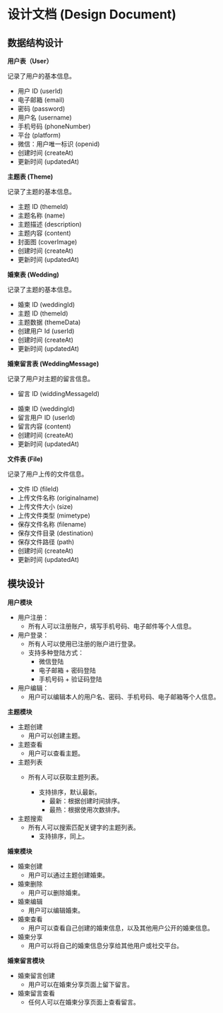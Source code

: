 # 设计文档 (Design Document)

## 数据结构设计

**用户表（User）**

记录了用户的基本信息。

- 用户 ID (userId)
- 电子邮箱 (email)
- 密码 (password)
- 用户名 (username)
- 手机号码 (phoneNumber)
- 平台 (platform)
- 微信：用户唯一标识 (openid)
- 创建时间 (createAt)
- 更新时间 (updatedAt)



**主题表 (Theme)**

记录了主题的基本信息。

* 主题 ID (themeId)
* 主题名称 (name)
* 主题描述 (description)
* 主题内容 (content)
* 封面图 (coverImage)
* 创建时间 (createAt)
* 更新时间 (updatedAt)



**婚柬表 (Wedding)**

记录了主题的基本信息。

* 婚柬 ID (weddingId)
* 主题 ID (themeId)
* 主题数据 (themeData)
* 创建用户 Id (userId)
* 创建时间 (createAt)
* 更新时间 (updatedAt)



**婚柬留言表 (WeddingMessage)**

记录了用户对主题的留言信息。

* 留言 ID (widdingMessageId)
- 婚柬 ID (weddingId)
- 留言用户 ID (userId)
- 留言内容 (content)
- 创建时间 (createAt)
- 更新时间 (updatedAt)



**文件表 (File)**

记录了用户上传的文件信息。

* 文件 ID (fileId)
* 上传文件名称 (originalname)
* 上传文件大小 (size)
* 上传文件类型 (mimetype)
* 保存文件名称 (filename)
* 保存文件目录 (destination)
* 保存文件路径 (path)
* 创建时间 (createAt)
* 更新时间 (updatedAt)



## 模块设计

**用户模块**

- 用户注册：
  - 所有人可以注册账户，填写手机号码、电子邮件等个人信息。
- 用户登录：
  - 所有人可以使用已注册的账户进行登录。
  - 支持多种登陆方式：
    - 微信登陆
    - 电子邮箱 + 密码登陆
    - 手机号码 + 验证码登陆
- 用户编辑：
  - 用户可以编辑本人的用户名、密码、手机号码、电子邮箱等个人信息。



**主题模块**

* 主题创建
  * 用户可以创建主题。
* 主题查看
  * 用户可以查看主题。
* 主题列表
  * 所有人可以获取主题列表。
  
    * 支持排序，默认最新。
      * 最新：根据创建时间排序。
      * 最热：根据使用次数排序。
* 主题搜索
  * 所有人可以搜索匹配关键字的主题列表。
    * 支持排序，同上。



**婚柬模块**

* 婚柬创建
  * 用户可以通过主题创建婚柬。
* 婚柬删除
  * 用户可以删除婚柬。
* 婚柬编辑
  * 用户可以编辑婚柬。
* 婚柬查看
  * 用户可以查看自己创建的婚柬信息，以及其他用户公开的婚柬信息。
* 婚柬分享
  * 用户可以将自己的婚柬信息分享给其他用户或社交平台。



**婚柬留言模块**

- 婚柬留言创建
  - 用户可以在婚柬分享页面上留下留言。
- 婚柬留言查看
  - 任何人可以在婚柬分享页面上查看留言。

